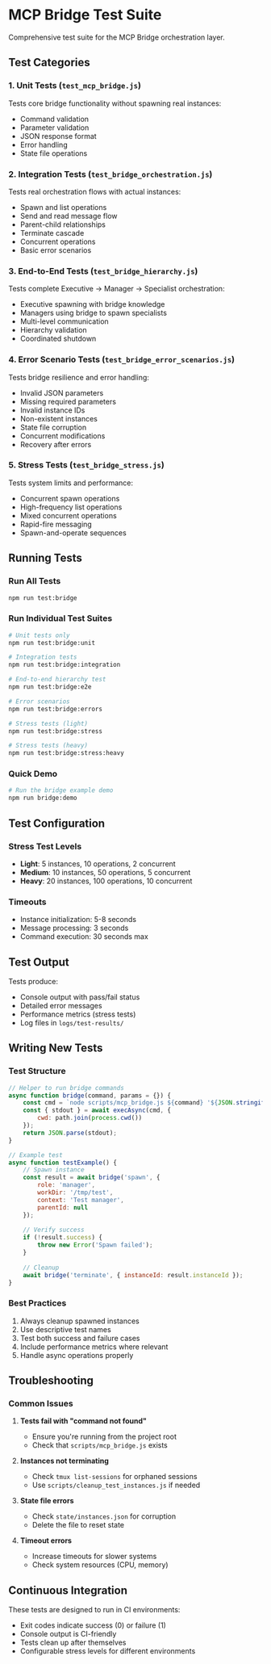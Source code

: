 # MCP Bridge Test Suite

Comprehensive test suite for the MCP Bridge orchestration layer.

## Test Categories

### 1. Unit Tests (`test_mcp_bridge.js`)
Tests core bridge functionality without spawning real instances:
- Command validation
- Parameter validation
- JSON response format
- Error handling
- State file operations

### 2. Integration Tests (`test_bridge_orchestration.js`)
Tests real orchestration flows with actual instances:
- Spawn and list operations
- Send and read message flow
- Parent-child relationships
- Terminate cascade
- Concurrent operations
- Basic error scenarios

### 3. End-to-End Tests (`test_bridge_hierarchy.js`)
Tests complete Executive → Manager → Specialist orchestration:
- Executive spawning with bridge knowledge
- Managers using bridge to spawn specialists
- Multi-level communication
- Hierarchy validation
- Coordinated shutdown

### 4. Error Scenario Tests (`test_bridge_error_scenarios.js`)
Tests bridge resilience and error handling:
- Invalid JSON parameters
- Missing required parameters
- Invalid instance IDs
- Non-existent instances
- State file corruption
- Concurrent modifications
- Recovery after errors

### 5. Stress Tests (`test_bridge_stress.js`)
Tests system limits and performance:
- Concurrent spawn operations
- High-frequency list operations
- Mixed concurrent operations
- Rapid-fire messaging
- Spawn-and-operate sequences

## Running Tests

### Run All Tests
```bash
npm run test:bridge
```

### Run Individual Test Suites
```bash
# Unit tests only
npm run test:bridge:unit

# Integration tests
npm run test:bridge:integration

# End-to-end hierarchy test
npm run test:bridge:e2e

# Error scenarios
npm run test:bridge:errors

# Stress tests (light)
npm run test:bridge:stress

# Stress tests (heavy)
npm run test:bridge:stress:heavy
```

### Quick Demo
```bash
# Run the bridge example demo
npm run bridge:demo
```

## Test Configuration

### Stress Test Levels
- **Light**: 5 instances, 10 operations, 2 concurrent
- **Medium**: 10 instances, 50 operations, 5 concurrent
- **Heavy**: 20 instances, 100 operations, 10 concurrent

### Timeouts
- Instance initialization: 5-8 seconds
- Message processing: 3 seconds
- Command execution: 30 seconds max

## Test Output

Tests produce:
- Console output with pass/fail status
- Detailed error messages
- Performance metrics (stress tests)
- Log files in `logs/test-results/`

## Writing New Tests

### Test Structure
```javascript
// Helper to run bridge commands
async function bridge(command, params = {}) {
    const cmd = `node scripts/mcp_bridge.js ${command} '${JSON.stringify(params)}'`;
    const { stdout } = await execAsync(cmd, {
        cwd: path.join(process.cwd())
    });
    return JSON.parse(stdout);
}

// Example test
async function testExample() {
    // Spawn instance
    const result = await bridge('spawn', {
        role: 'manager',
        workDir: '/tmp/test',
        context: 'Test manager',
        parentId: null
    });
    
    // Verify success
    if (!result.success) {
        throw new Error('Spawn failed');
    }
    
    // Cleanup
    await bridge('terminate', { instanceId: result.instanceId });
}
```

### Best Practices
1. Always cleanup spawned instances
2. Use descriptive test names
3. Test both success and failure cases
4. Include performance metrics where relevant
5. Handle async operations properly

## Troubleshooting

### Common Issues

1. **Tests fail with "command not found"**
   - Ensure you're running from the project root
   - Check that `scripts/mcp_bridge.js` exists

2. **Instances not terminating**
   - Check `tmux list-sessions` for orphaned sessions
   - Use `scripts/cleanup_test_instances.js` if needed

3. **State file errors**
   - Check `state/instances.json` for corruption
   - Delete the file to reset state

4. **Timeout errors**
   - Increase timeouts for slower systems
   - Check system resources (CPU, memory)

## Continuous Integration

These tests are designed to run in CI environments:
- Exit codes indicate success (0) or failure (1)
- Console output is CI-friendly
- Tests clean up after themselves
- Configurable stress levels for different environments
